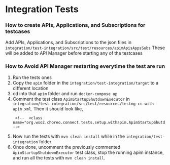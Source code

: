 # Integration Tests

### How to create APIs, Applications, and Subscriptions for testcases
Add APIs, Applications, and Subscriptions to the json files in `integration/test-integration/src/test/resources/apimApisAppsSubs`
These will be added to API Manager before starting any of the testcases

### How to Avoid API Manager restarting everytime the test are run

1. Run the tests ones
2. Copy the `apim` folder in the `integration/test-integration/target` to a different location
3. cd into that `apim` folder and run `docker-compose up`
4. Comment the test class `ApimStartupShutdownExecutor` in `integration/test-integration/src/test/resources/testng-cc-with-apim.xml`. 
   Then it should look like,
   ```
    <!--  <class name="org.wso2.choreo.connect.tests.setup.withapim.ApimStartupShutdownExecutor"/> -->
   ```
5. Now run the tests with `mvn clean install` while in the `integration/test-integration` folder
6. Once done, uncomment the previously commented `ApimStartupShutdownExecutor` test class, stop the running apim 
   instance, and run all the tests with `mvn clean install`.